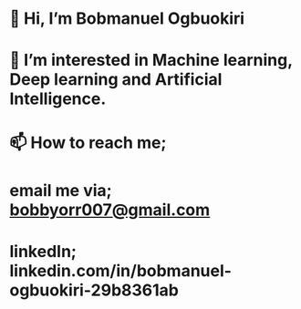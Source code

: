 # 👋 Hi, I’m Bobmanuel Ogbuokiri
# 👀 I’m interested in Machine learning, Deep learning and Artificial Intelligence.
# 📫 How to reach me;
# email me via; bobbyorr007@gmail.com
# linkedIn; linkedin.com/in/bobmanuel-ogbuokiri-29b8361ab

<!---
Bobbyorr007/Bobbyorr007 is a ✨ special ✨ repository because its `README.md` (this file) appears on your GitHub profile.
You can click the Preview link to take a look at your changes.
--->
